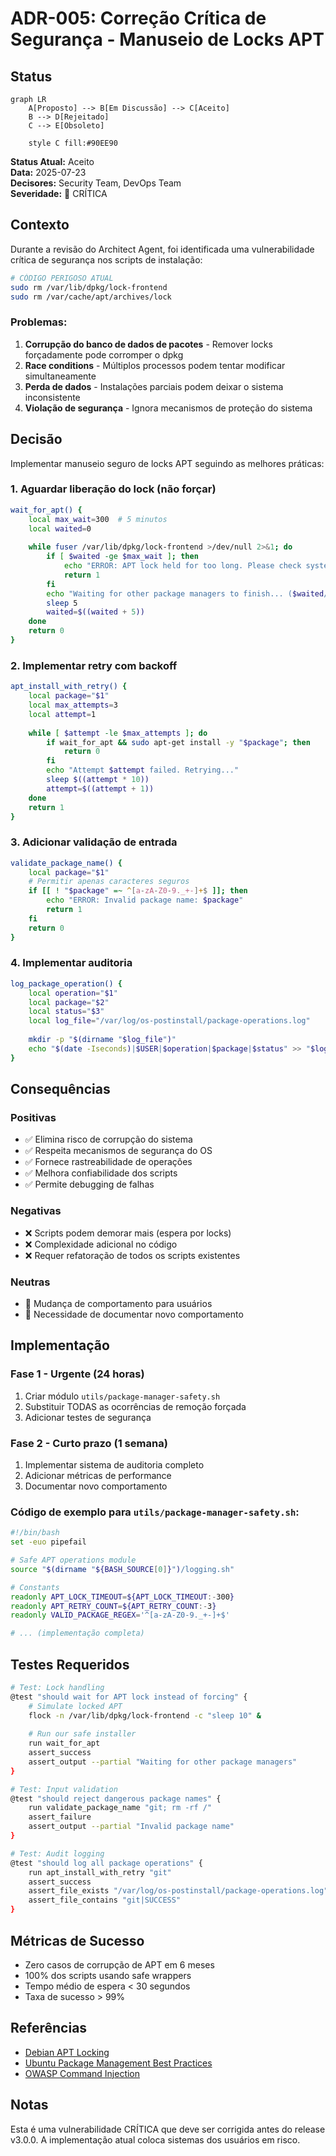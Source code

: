 # ADR-005: Correção Crítica de Segurança - Manuseio de Locks APT

## Status

```mermaid
graph LR
    A[Proposto] --> B[Em Discussão] --> C[Aceito]
    B --> D[Rejeitado]
    C --> E[Obsoleto]
    
    style C fill:#90EE90
```

**Status Atual:** Aceito  
**Data:** 2025-07-23  
**Decisores:** Security Team, DevOps Team  
**Severidade:** 🚨 CRÍTICA

## Contexto

Durante a revisão do Architect Agent, foi identificada uma vulnerabilidade crítica de segurança nos scripts de instalação:

```bash
# CÓDIGO PERIGOSO ATUAL
sudo rm /var/lib/dpkg/lock-frontend
sudo rm /var/cache/apt/archives/lock
```

### Problemas:
1. **Corrupção do banco de dados de pacotes** - Remover locks forçadamente pode corromper o dpkg
2. **Race conditions** - Múltiplos processos podem tentar modificar simultaneamente
3. **Perda de dados** - Instalações parciais podem deixar o sistema inconsistente
4. **Violação de segurança** - Ignora mecanismos de proteção do sistema

## Decisão

Implementar manuseio seguro de locks APT seguindo as melhores práticas:

### 1. Aguardar liberação do lock (não forçar)
```bash
wait_for_apt() {
    local max_wait=300  # 5 minutos
    local waited=0
    
    while fuser /var/lib/dpkg/lock-frontend >/dev/null 2>&1; do
        if [ $waited -ge $max_wait ]; then
            echo "ERROR: APT lock held for too long. Please check system."
            return 1
        fi
        echo "Waiting for other package managers to finish... ($waited/$max_wait)"
        sleep 5
        waited=$((waited + 5))
    done
    return 0
}
```

### 2. Implementar retry com backoff
```bash
apt_install_with_retry() {
    local package="$1"
    local max_attempts=3
    local attempt=1
    
    while [ $attempt -le $max_attempts ]; do
        if wait_for_apt && sudo apt-get install -y "$package"; then
            return 0
        fi
        echo "Attempt $attempt failed. Retrying..."
        sleep $((attempt * 10))
        attempt=$((attempt + 1))
    done
    return 1
}
```

### 3. Adicionar validação de entrada
```bash
validate_package_name() {
    local package="$1"
    # Permitir apenas caracteres seguros
    if [[ ! "$package" =~ ^[a-zA-Z0-9._+-]+$ ]]; then
        echo "ERROR: Invalid package name: $package"
        return 1
    fi
    return 0
}
```

### 4. Implementar auditoria
```bash
log_package_operation() {
    local operation="$1"
    local package="$2"
    local status="$3"
    local log_file="/var/log/os-postinstall/package-operations.log"
    
    mkdir -p "$(dirname "$log_file")"
    echo "$(date -Iseconds)|$USER|$operation|$package|$status" >> "$log_file"
}
```

## Consequências

### Positivas
- ✅ Elimina risco de corrupção do sistema
- ✅ Respeita mecanismos de segurança do OS
- ✅ Fornece rastreabilidade de operações
- ✅ Melhora confiabilidade dos scripts
- ✅ Permite debugging de falhas

### Negativas
- ❌ Scripts podem demorar mais (espera por locks)
- ❌ Complexidade adicional no código
- ❌ Requer refatoração de todos os scripts existentes

### Neutras
- 🔄 Mudança de comportamento para usuários
- 🔄 Necessidade de documentar novo comportamento

## Implementação

### Fase 1 - Urgente (24 horas)
1. Criar módulo `utils/package-manager-safety.sh`
2. Substituir TODAS as ocorrências de remoção forçada
3. Adicionar testes de segurança

### Fase 2 - Curto prazo (1 semana)
1. Implementar sistema de auditoria completo
2. Adicionar métricas de performance
3. Documentar novo comportamento

### Código de exemplo para `utils/package-manager-safety.sh`:
```bash
#!/bin/bash
set -euo pipefail

# Safe APT operations module
source "$(dirname "${BASH_SOURCE[0]}")/logging.sh"

# Constants
readonly APT_LOCK_TIMEOUT=${APT_LOCK_TIMEOUT:-300}
readonly APT_RETRY_COUNT=${APT_RETRY_COUNT:-3}
readonly VALID_PACKAGE_REGEX='^[a-zA-Z0-9._+-]+$'

# ... (implementação completa)
```

## Testes Requeridos

```bash
# Test: Lock handling
@test "should wait for APT lock instead of forcing" {
    # Simulate locked APT
    flock -n /var/lib/dpkg/lock-frontend -c "sleep 10" &
    
    # Run our safe installer
    run wait_for_apt
    assert_success
    assert_output --partial "Waiting for other package managers"
}

# Test: Input validation
@test "should reject dangerous package names" {
    run validate_package_name "git; rm -rf /"
    assert_failure
    assert_output --partial "Invalid package name"
}

# Test: Audit logging
@test "should log all package operations" {
    run apt_install_with_retry "git"
    assert_success
    assert_file_exists "/var/log/os-postinstall/package-operations.log"
    assert_file_contains "git|SUCCESS"
}
```

## Métricas de Sucesso

- Zero casos de corrupção de APT em 6 meses
- 100% dos scripts usando safe wrappers
- Tempo médio de espera < 30 segundos
- Taxa de sucesso > 99%

## Referências

- [Debian APT Locking](https://wiki.debian.org/Teams/Dpkg/Spec/Locking)
- [Ubuntu Package Management Best Practices](https://ubuntu.com/server/docs/package-management)
- [OWASP Command Injection](https://owasp.org/www-community/attacks/Command_Injection)

## Notas

Esta é uma vulnerabilidade CRÍTICA que deve ser corrigida antes do release v3.0.0. A implementação atual coloca sistemas dos usuários em risco.
